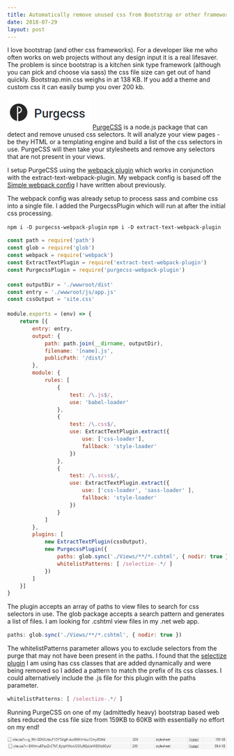 ```yaml
---
title: Automatically remove unused css from Bootstrap or other frameworks
date: 2018-07-29
layout: post
---
```


I love bootstrap (and other css frameworks). For a developer like me who often works on web projects without any design input it is a real lifesaver.
The problem is since bootstrap is a kitchen sink type framework (although you can pick and choose via sass) the css file size can get out of hand quickly. 
Bootstrap.min.css weighs in at 138 KB. If you add a theme and custom css it can easily bump you over 200 kb.

[![PurgeCSS](/img/posts/purgecss.png)](https://www.purgecss.com/) 
[PurgeCSS](https://www.purgecss.com/) is a node.js package that can detect and remove unused css selectors. It will analyze your view pages - be they HTML 
or a templating engine and build a list of the css selectors in use. PurgeCSS will then take your stylesheets and remove any selectors that are not 
present in your views.

I setup PurgeCSS using the [webpack plugin](https://www.purgecss.com/with-webpack) which works in conjunction with the extract-text-webpack-plugin. My webpack config 
is based off the [Simple webpack config](https://lukencode.com/2018/04/14/simple-webpack-config-to-build-javascript-sass-and-css-using-npm-and-aspnet-core/) I have written about previously.

The webpack config was already setup to process sass and combine css into a single file. I added the PurgecssPlugin which will run at after the initial css processing.

`npm i -D purgecss-webpack-plugin`
`npm i -D extract-text-webpack-plugin`

```javascript
const path = require('path')
const glob = require('glob')
const webpack = require('webpack')
const ExtractTextPlugin = require('extract-text-webpack-plugin')
const PurgecssPlugin = require('purgecss-webpack-plugin')

const outputDir = './wwwroot/dist'
const entry = './wwwroot/js/app.js'
const cssOutput = 'site.css'

module.exports = (env) => {    
    return [{
        entry: entry,
        output: {
            path: path.join(__dirname, outputDir),
            filename: '[name].js',
            publicPath: '/dist/'
        },
        module: {
            rules: [
                {
                    test: /\.js$/,
                    use: 'babel-loader'
                },
                {
                    test: /\.css$/,
                    use: ExtractTextPlugin.extract({
                        use: ['css-loader'],
                        fallback: 'style-loader'
                    })
                },
                {
                    test: /\.scss$/,
                    use: ExtractTextPlugin.extract({
                        use: ['css-loader', 'sass-loader' ],
                        fallback: 'style-loader'
                    })
                }
            ]
        },
        plugins: [
            new ExtractTextPlugin(cssOutput),
            new PurgecssPlugin({
                paths: glob.sync('./Views/**/*.cshtml', { nodir: true }),
                whitelistPatterns: [ /selectize-.*/ ]
            })
        ]
    }]
}
```

The plugin accepts an array of paths to view files to search for css selectors in use. The glob package accepts a search pattern 
and generates a list of files. I am looking for .cshtml view files in my .net web app.

```javascript
paths: glob.sync('./Views/**/*.cshtml', { nodir: true })
```

The whitelistPatterns parameter allows you to exclude selectors from the purge that may not have been present in the paths. 
I found that the [selectize plugin](https://selectize.github.io/selectize.js/) I am using has css classes that are added dynamically and were being removed 
so I added a pattern to match the prefix of its css classes. I could alternatively include the .js file for this plugin with the paths parameter.

```javascript
whitelistPatterns: [ /selectize-.*/ ]
```

Running PurgeCSS on one of my (admittedly heavy) bootstrap based web sites reduced the css file size from 159KB to 60KB with essentially no effort on my end!

![PurgeCSS](/img/posts/purgecss-results.png)